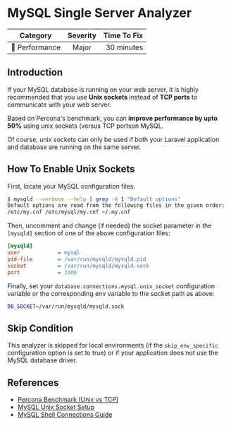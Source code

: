 # MySQL Single Server Analyzer

| Category       | Severity   | Time To Fix  |
| -------------  |:----------:| ------------:|
| :rocket: Performance | Major | 30 minutes  |

## Introduction

If your MySQL database is running on your web server, it is highly recommended that you use **Unix sockets** instead of **TCP ports** to communicate with your web server. 

Based on Percona's benchmark, you can **improve performance by upto 50%** using unix sockets (versus TCP portson MySQL.

Of course, unix sockets can only be used if both your Laravel application and database are running on the same server.

## How To Enable Unix Sockets

First, locate your MySQL configuration files.

```bash
$ mysqld --verbose --help | grep -A 1 "Default options"
Default options are read from the following files in the given order:
/etc/my.cnf /etc/mysql/my.cnf ~/.my.cnf
```

Then, uncomment and change (if needed) the socket parameter in the `[mysqld]` section of one of the above configuration files:

```ini
[mysqld]
user            = mysql
pid-file        = /var/run/mysqld/mysqld.pid
socket          = /var/run/mysqld/mysqld.sock
port            = 3306
```

Finally, set your `database.connections.mysql.unix_socket` configuration variable or the corresponding env variable to the socket path as above:

```bash
DB_SOCKET=/var/run/mysqld/mysqld.sock
```

## Skip Condition

This analyzer is skipped for local environments (if the `skip_env_specific` configuration option is set to true) or if your application does not use the MySQL database driver.

## References

- [Percona Benchmark (Unix vs TCP)](https://www.percona.com/blog/2020/04/13/need-to-connect-to-a-local-mysql-server-use-unix-domain-socket/)
- [MySQL Unix Socket Setup](https://www.digitalocean.com/community/tutorials/how-to-troubleshoot-socket-errors-in-mysql)
- [MySQL Shell Connections Guide](https://dev.mysql.com/doc/mysql-shell/8.0/en/mysql-shell-connection-socket.html)
